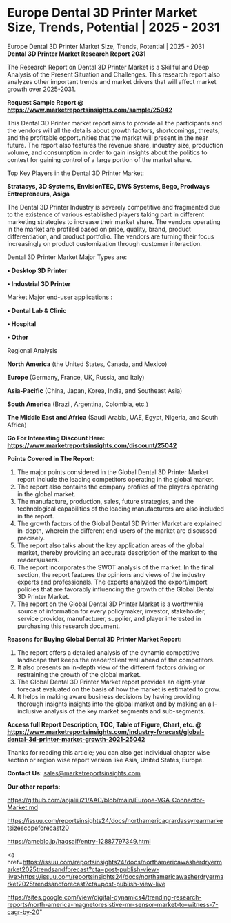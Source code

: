 # Europe Dental 3D Printer Market Size, Trends, Potential | 2025 - 2031
Europe Dental 3D Printer Market Size, Trends, Potential | 2025 - 2031
<strong>Dental 3D Printer Market Research Report 2031</strong>

The Research Report on Dental 3D Printer Market is a Skillful and Deep Analysis of the Present Situation and Challenges. This research report also analyzes other important trends and market drivers that will affect market growth over 2025-2031.

<strong>Request Sample Report @ <a href=https://www.marketreportsinsights.com/sample/25042>https://www.marketreportsinsights.com/sample/25042</a></strong>

This Dental 3D Printer market report aims to provide all the participants and the vendors will all the details about growth factors, shortcomings, threats, and the profitable opportunities that the market will present in the near future. The report also features the revenue share, industry size, production volume, and consumption in order to gain insights about the politics to contest for gaining control of a large portion of the market share.

Top Key Players in the Dental 3D Printer Market:

<strong>Stratasys, 3D Systems, EnvisionTEC, DWS Systems, Bego, Prodways Entrepreneurs, Asiga</strong>

The Dental 3D Printer Industry is severely competitive and fragmented due to the existence of various established players taking part in different marketing strategies to increase their market share. The vendors operating in the market are profiled based on price, quality, brand, product differentiation, and product portfolio. The vendors are turning their focus increasingly on product customization through customer interaction.

Dental 3D Printer Market Major Types are:

<strong>• Desktop 3D Printer

• Industrial 3D Printer</strong>

Market Major end-user applications :

<strong>• Dental Lab & Clinic

• Hospital

• Other</strong>

Regional Analysis

</u><strong><b>North America</b></strong> (the United States, Canada, and Mexico)

<strong><b>Europe </b></strong>(Germany, France, UK, Russia, and Italy)

<strong><b>Asia-Pacific</b></strong> (China, Japan, Korea, India, and Southeast Asia)

<strong><b>South America</b></strong> (Brazil, Argentina, Colombia, etc.)

<strong><b>The Middle East and Africa</b></strong> (Saudi Arabia, UAE, Egypt, Nigeria, and South Africa)

<strong>Go For Interesting Discount Here: <a href=https://www.marketreportsinsights.com/discount/25042>https://www.marketreportsinsights.com/discount/25042</a></strong>

<strong>Points Covered in The Report:</strong>
<ol>
  <li>The major points considered in the Global Dental 3D Printer Market report include the leading competitors operating in the global market.</li>
  <li>The report also contains the company profiles of the players operating in the global market.</li>
  <li>The manufacture, production, sales, future strategies, and the technological capabilities of the leading manufacturers are also included in the report.</li>
  <li>The growth factors of the Global Dental 3D Printer Market are explained in-depth, wherein the different end-users of the market are discussed precisely.</li>
  <li>The report also talks about the key application areas of the global market, thereby providing an accurate description of the market to the readers/users.</li>
  <li>The report incorporates the SWOT analysis of the market. In the final section, the report features the opinions and views of the industry experts and professionals. The experts analyzed the export/import policies that are favorably influencing the growth of the Global Dental 3D Printer Market.</li>
  <li>The report on the Global Dental 3D Printer Market is a worthwhile source of information for every policymaker, investor, stakeholder, service provider, manufacturer, supplier, and player interested in purchasing this research document.</li>
</ol>
<strong>Reasons for Buying Global Dental 3D Printer Market Report:</strong>

<ol>
  <li>The report offers a detailed analysis of the dynamic competitive landscape that keeps the reader/client well ahead of the competitors.</li>
  <li>It also presents an in-depth view of the different factors driving or restraining the growth of the global market.</li>
  <li>The Global Dental 3D Printer Market report provides an eight-year forecast evaluated on the basis of how the market is estimated to grow.</li>
  <li>It helps in making aware business decisions by having providing thorough insights insights into the global market and by making an all-inclusive analysis of the key market segments and sub-segments.</li>
</ol>
<strong>Access full Report Description, TOC, Table of Figure, Chart, etc. @ <a href=https://www.marketreportsinsights.com/industry-forecast/global-dental-3d-printer-market-growth-2021-25042>https://www.marketreportsinsights.com/industry-forecast/global-dental-3d-printer-market-growth-2021-25042</a></strong>


Thanks for reading this article; you can also get individual chapter wise section or region wise report version like Asia, United States, Europe.

<strong>Contact Us:</strong>
sales@marketreportsinsights.com

<strong>Our other reports:</strong>

<a href=https://github.com/anjaliiii21/AAC/blob/main/Europe-VGA-Connector-Market.md>https://github.com/anjaliiii21/AAC/blob/main/Europe-VGA-Connector-Market.md</a>

<a href=https://issuu.com/reportsinsights24/docs/northamericagrardassyrearmarketsizescopeforecast20>https://issuu.com/reportsinsights24/docs/northamericagrardassyrearmarketsizescopeforecast20</a>

<a href=https://ameblo.jp/haqsaif/entry-12887797349.html>https://ameblo.jp/haqsaif/entry-12887797349.html</a>

<a href=https://issuu.com/reportsinsights24/docs/northamericawasherdryermarket2025trendsandforecast?cta=post-publish-view-live>https://issuu.com/reportsinsights24/docs/northamericawasherdryermarket2025trendsandforecast?cta=post-publish-view-live</a>

<a href=https://sites.google.com/view/digital-dynamics4/trending-research-reports/north-america-magnetoresistive-mr-sensor-market-to-witness-7-cagr-by-20>https://sites.google.com/view/digital-dynamics4/trending-research-reports/north-america-magnetoresistive-mr-sensor-market-to-witness-7-cagr-by-20</a>"
